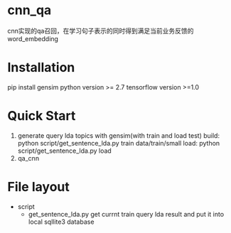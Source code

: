 # cnn_qa
cnn实现的qa召回，在学习句子表示的同时得到满足当前业务反馈的word_embedding
# Installation
  pip install gensim
  python version >= 2.7
  tensorflow version >=1.0
# Quick Start 
  1. generate query lda topics with gensim(with train and load test) 
     build: python script/get_sentence_lda.py train data/train/small
	 load: python script/get_sentence_lda.py load
  2. qa\_cnn

# File layout
  * script
    - get\_sentence\_lda.py
	  get currnt train query lda result and put it into local sqllite3 database
